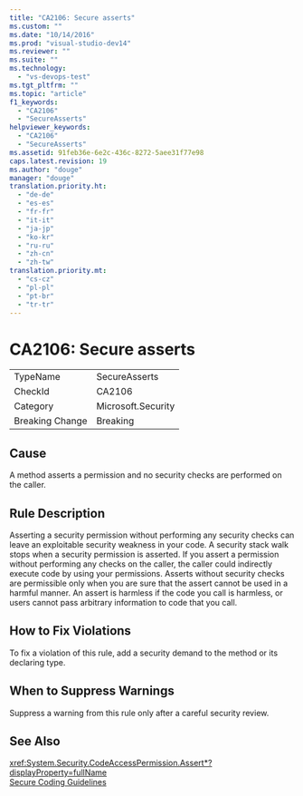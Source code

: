```yaml
---
title: "CA2106: Secure asserts"
ms.custom: ""
ms.date: "10/14/2016"
ms.prod: "visual-studio-dev14"
ms.reviewer: ""
ms.suite: ""
ms.technology: 
  - "vs-devops-test"
ms.tgt_pltfrm: ""
ms.topic: "article"
f1_keywords: 
  - "CA2106"
  - "SecureAsserts"
helpviewer_keywords: 
  - "CA2106"
  - "SecureAsserts"
ms.assetid: 91feb36e-6e2c-436c-8272-5aee31f77e98
caps.latest.revision: 19
ms.author: "douge"
manager: "douge"
translation.priority.ht: 
  - "de-de"
  - "es-es"
  - "fr-fr"
  - "it-it"
  - "ja-jp"
  - "ko-kr"
  - "ru-ru"
  - "zh-cn"
  - "zh-tw"
translation.priority.mt: 
  - "cs-cz"
  - "pl-pl"
  - "pt-br"
  - "tr-tr"
---
```

# CA2106: Secure asserts
|||  
|-|-|  
|TypeName|SecureAsserts|  
|CheckId|CA2106|  
|Category|Microsoft.Security|  
|Breaking Change|Breaking|  
  
## Cause  
 A method asserts a permission and no security checks are performed on the caller.  
  
## Rule Description  
 Asserting a security permission without performing any security checks can leave an exploitable security weakness in your code. A security stack walk stops when a security permission is asserted. If you assert a permission without performing any checks on the caller, the caller could indirectly execute code by using your permissions. Asserts without security checks are permissible only when you are sure that the assert cannot be used in a harmful manner. An assert is harmless if the code you call is harmless, or users cannot pass arbitrary information to code that you call.  
  
## How to Fix Violations  
 To fix a violation of this rule, add a security demand to the method or its declaring type.  
  
## When to Suppress Warnings  
 Suppress a warning from this rule only after a careful security review.  
  
## See Also  
 <xref:System.Security.CodeAccessPermission.Assert*?displayProperty=fullName>   
 [Secure Coding Guidelines](../Topic/Secure%20Coding%20Guidelines.md)